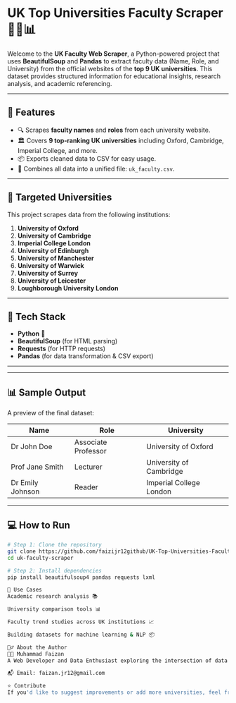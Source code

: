 # UK Top Universities Faculty Scraper 🧑‍🏫📊

Welcome to the **UK Faculty Web Scraper**, a Python-powered project that uses **BeautifulSoup** and **Pandas** to extract faculty data (Name, Role, and University) from the official websites of the **top 9 UK universities**. This dataset provides structured information for educational insights, research analysis, and academic referencing.

---

## 🚀 Features

- 🔍 Scrapes **faculty names** and **roles** from each university website.
- 🏛 Covers **9 top-ranking UK universities** including Oxford, Cambridge, Imperial College, and more.
- 📦 Exports cleaned data to CSV for easy usage.
- 🔄 Combines all data into a unified file: `uk_faculty.csv`.

---

## 🏫 Targeted Universities

This project scrapes data from the following institutions:

1. **University of Oxford**
2. **University of Cambridge**
3. **Imperial College London**
4. **University of Edinburgh**
5. **University of Manchester**
6. **University of Warwick**
7. **University of Surrey**
8. **University of Leicester**
9. **Loughborough University London**

---

## 🧪 Tech Stack

- **Python** 🐍
- **BeautifulSoup** (for HTML parsing)
- **Requests** (for HTTP requests)
- **Pandas** (for data transformation & CSV export)

---


---

## 📊 Sample Output

A preview of the final dataset:

| Name                  | Role                        | University                 |
|-----------------------|-----------------------------|----------------------------|
| Dr John Doe           | Associate Professor         | University of Oxford       |
| Prof Jane Smith       | Lecturer                    | University of Cambridge    |
| Dr Emily Johnson      | Reader                      | Imperial College London    |

---

## 💻 How to Run

```bash
# Step 1: Clone the repository
git clone https://github.com/faizijr12github/UK-Top-Universities-Faculty-Scraper
cd uk-faculty-scraper

# Step 2: Install dependencies
pip install beautifulsoup4 pandas requests lxml

🧠 Use Cases
Academic research analysis 📚

University comparison tools 📊

Faculty trend studies across UK institutions 📈

Building datasets for machine learning & NLP 📦

🙋‍♂️ About the Author
👨‍💻 Muhammad Faizan
A Web Developer and Data Enthusiast exploring the intersection of data scraping and academic insights.

📬 Email: faizan.jr12@gmail.com

⭐ Contribute
If you'd like to suggest improvements or add more universities, feel free to fork the repo and open a pull request! 🤝

